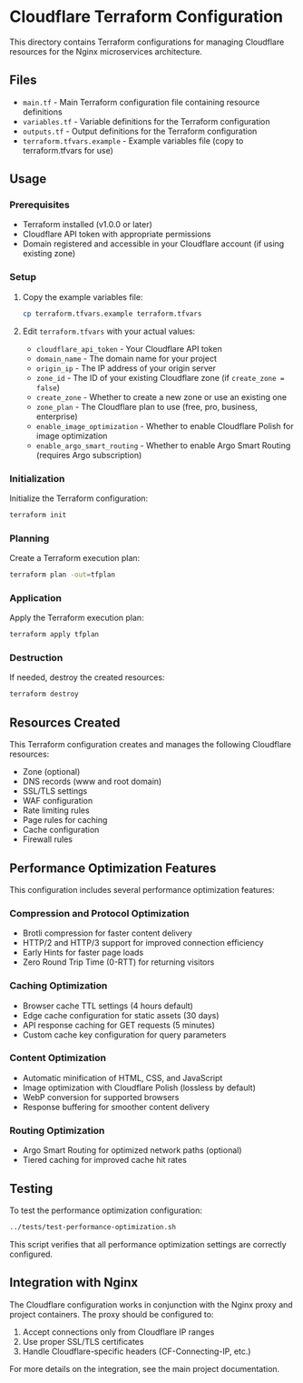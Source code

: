 # Cloudflare Terraform Configuration

This directory contains Terraform configurations for managing Cloudflare resources for the Nginx microservices architecture.

## Files

- `main.tf` - Main Terraform configuration file containing resource definitions
- `variables.tf` - Variable definitions for the Terraform configuration
- `outputs.tf` - Output definitions for the Terraform configuration
- `terraform.tfvars.example` - Example variables file (copy to terraform.tfvars for use)

## Usage

### Prerequisites

- Terraform installed (v1.0.0 or later)
- Cloudflare API token with appropriate permissions
- Domain registered and accessible in your Cloudflare account (if using existing zone)

### Setup

1. Copy the example variables file:
   ```bash
   cp terraform.tfvars.example terraform.tfvars
   ```

2. Edit `terraform.tfvars` with your actual values:
   - `cloudflare_api_token` - Your Cloudflare API token
   - `domain_name` - The domain name for your project
   - `origin_ip` - The IP address of your origin server
   - `zone_id` - The ID of your existing Cloudflare zone (if `create_zone = false`)
   - `create_zone` - Whether to create a new zone or use an existing one
   - `zone_plan` - The Cloudflare plan to use (free, pro, business, enterprise)
   - `enable_image_optimization` - Whether to enable Cloudflare Polish for image optimization
   - `enable_argo_smart_routing` - Whether to enable Argo Smart Routing (requires Argo subscription)

### Initialization

Initialize the Terraform configuration:

```bash
terraform init
```

### Planning

Create a Terraform execution plan:

```bash
terraform plan -out=tfplan
```

### Application

Apply the Terraform execution plan:

```bash
terraform apply tfplan
```

### Destruction

If needed, destroy the created resources:

```bash
terraform destroy
```

## Resources Created

This Terraform configuration creates and manages the following Cloudflare resources:

- Zone (optional)
- DNS records (www and root domain)
- SSL/TLS settings
- WAF configuration
- Rate limiting rules
- Page rules for caching
- Cache configuration
- Firewall rules

## Performance Optimization Features

This configuration includes several performance optimization features:

### Compression and Protocol Optimization
- Brotli compression for faster content delivery
- HTTP/2 and HTTP/3 support for improved connection efficiency
- Early Hints for faster page loads
- Zero Round Trip Time (0-RTT) for returning visitors

### Caching Optimization
- Browser cache TTL settings (4 hours default)
- Edge cache configuration for static assets (30 days)
- API response caching for GET requests (5 minutes)
- Custom cache key configuration for query parameters

### Content Optimization
- Automatic minification of HTML, CSS, and JavaScript
- Image optimization with Cloudflare Polish (lossless by default)
- WebP conversion for supported browsers
- Response buffering for smoother content delivery

### Routing Optimization
- Argo Smart Routing for optimized network paths (optional)
- Tiered caching for improved cache hit rates

## Testing

To test the performance optimization configuration:

```bash
../tests/test-performance-optimization.sh
```

This script verifies that all performance optimization settings are correctly configured.

## Integration with Nginx

The Cloudflare configuration works in conjunction with the Nginx proxy and project containers. The proxy should be configured to:

1. Accept connections only from Cloudflare IP ranges
2. Use proper SSL/TLS certificates
3. Handle Cloudflare-specific headers (CF-Connecting-IP, etc.)

For more details on the integration, see the main project documentation. 